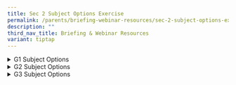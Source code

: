 ```yaml
---
title: Sec 2 Subject Options Exercise
permalink: /parents/briefing-webinar-resources/sec-2-subject-options-exercise/
description: ""
third_nav_title: Briefing & Webinar Resources
variant: tiptap
---
```

<div data-type="detailGroup" class="isomer-accordion isomer-accordion-white">
<details class="isomer-details">
<summary>G1 Subject Options</summary>
<div data-type="detailsContent" class="isomer-details-content">
<p>Please click <a href="/files/Sec_3_G1_Booklet_25_updated_2_April.pdf" rel="noopener nofollow" target="_blank">here</a> to
download G1 Subject Options Booklet</p>
</div>
</details>
<details class="isomer-details">
<summary>G2 Subject Options</summary>
<div data-type="detailsContent" class="isomer-details-content">
<p>Please click <a href="/files/Sec_3_G2_Booklet_25_updated_2_April.pdf" rel="noopener nofollow" target="_blank">here</a> to
download G2 Subject Options Booklet</p>
</div>
</details>
<details class="isomer-details">
<summary>G3 Subject Options</summary>
<div data-type="detailsContent" class="isomer-details-content">
<p>Please click <a href="/files/Sec_3_G3_Booklet_25_updated_2_April.pdf" rel="noopener nofollow" target="_blank">here</a> to
download G3 Subject Options Booklet</p>
</div>
</details>
</div>
<p></p>